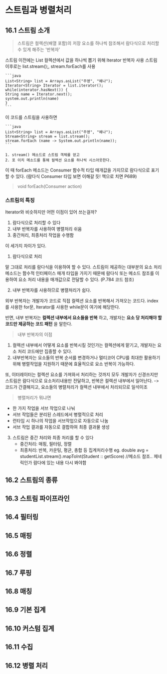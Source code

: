 

# 스트림과 병렬처리

## 16.1 스트림 소개
> 스트림은 컬렉션(배열 포함)의 저장 요소를 하나씩 참조해서 람다식으로 처리할 수 있게 해주는 '반복자'

스트림 이전에는 List<String> 컬렉션에서 값을 하나씩 뽑기 위해 Iterator 반복자 사용
스트림 이후로는 list.stream();, stream.forEach를 사용

	```java
	List<String> list = Arrays.asList("주영", "예나");
	Iterator<String> Iterator = list.iterator();
	while(interator.hasNext()) {
    String name = Iterator.next();
    system.out.println(name)
	}
	```

이 코드를 스트림을 사용하면

	```java
	List<String> list = Arrays.asList("주영", "예나");
	Stream<String> stream = list.stream();
	stream.forEach (name -> System.out.println(name));
	```

	1. stream() 메소드로 스트림 객체를 얻고
	2. 포 이치 메소드를 통해 컬렉션 요소를 하나씩 시스아웃한다.

이 때 forEach 메소드는 Consumer 함수적 타입 매개값을 가지므로 람다식으로 표기할 수 있다.
(람다식 Consumer 타입 보면 이해갈 듯! 책으로 치면 P689)

> void forEach(Consumer<T> action)

### 스트림의 특징
Iterator와 비슷하지만 어떤 이점이 있어 쓰는걸까?

1. 람다식으로 처리할 수 있다
2. 내부 반복자를 사용하여 병렬처리 쉬움
3. 중간처리, 최종처리 작업을 수행함

이 세가지 차이가 있다.

1. 람다식으로 처리
   
말 그대로 처리를 람다식을 이용하여 할 수 있다.
스트림이 제공하는 대부분의 요소 처리 메소드는 함수적 인터페이스 매개 타입을 가지기 때문에
람다식 또는 메소드 참조를 이용하여 요소 처리 내용을 매개값으로 전달할 수 있다. 
(P.784 코드 참조)


2. 내부 반복자를 사용하므로 병렬처리가 쉽다.
   
외부 반복자는 개발자가 코드로 직접 컬렉션 요소를 반복해서 가져오는 코드다.
index를 사용한 for문, Iterator를 사용한 while문이 여기에 해당한다.

반면, 내부 반복자는 **컬렉션 내부에서 요소들을 반복** 하고, 개발자는  **요소 당 처리해야 할 코드만 제공하는 코드 패턴** 을 말한다.
 
> 내부 반복자의 이점
 1. 컬렉션 내부에서 어떻게 요소를 반복시킬 것인가는 컬렉션에게 맡기고, 개발자는 요소 처리 코드에만 집중할 수 있다.
 2. 내부반복자는 요소들의 반복 순서를 변경하거나 멀티코어 CPU를 최대한 활용하기 위해 병렬작업을 지원하기 때문에 효율적으로 요소 반복이 가능하다.

또, 이터레이터는 컬렉션 요소를 가져와서 처리하는 것까지 모두 개발자가 신경쓰지만
스트림은 람다식으로 요소처리내용만 전달하고, 반복은 컬렉션 내부에서 일어난다. 
 -> 코드가 간결해지고, 요소들의 병렬처리가 컬렉션 내부에서 처리되므로 일석이조

> 병렬처리가 뭐냐면
  - 한 가지 작업을 서브 작업으로 나눠
  - 서브 작업들은 분리된 스레드에서 병렬적으로 처리
  - 런타임 시 하나의 작업을 서브작업으로 자동으로 나눔
  - 서브 작업 결과를 자동으로 결합하여 최종 결과물 생성
  

3. 스트림은 중간 처리와 최종 처리를 할 수 있다
   - 중간처리: 매핑, 필터링, 정렬
   - 최종처리: 반복, 카운팅, 평균, 총합 등 집계처리수행
  eg. double avg = studentList.stream().mapToInt(Student :: getScore) //메소드 참조.. 제네릭인가 람다에 있는 내용 다시 봐야함


## 16.2 스트림의 종류

## 16.3 스트림 파이프라인

## 16.4 필터링

## 16.5 매핑

## 16.6 정렬

## 16.7 루핑

## 16.8 매칭

## 16.9 기본 집계

## 16.10 커스텀 집계

## 16.11 수집

## 16.12 병렬 처리



















